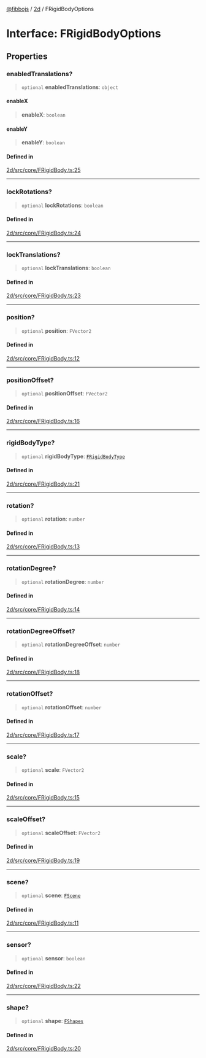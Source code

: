 [@fibbojs](/api/index) / [2d](/api/2d) / FRigidBodyOptions

# Interface: FRigidBodyOptions

## Properties

### enabledTranslations?

> `optional` **enabledTranslations**: `object`

#### enableX

> **enableX**: `boolean`

#### enableY

> **enableY**: `boolean`

#### Defined in

[2d/src/core/FRigidBody.ts:25](https://github.com/fibbojs/fibbo/blob/65626b456ab47d7e61b23a8dd1be9f399238b0f1/packages/2d/src/core/FRigidBody.ts#L25)

***

### lockRotations?

> `optional` **lockRotations**: `boolean`

#### Defined in

[2d/src/core/FRigidBody.ts:24](https://github.com/fibbojs/fibbo/blob/65626b456ab47d7e61b23a8dd1be9f399238b0f1/packages/2d/src/core/FRigidBody.ts#L24)

***

### lockTranslations?

> `optional` **lockTranslations**: `boolean`

#### Defined in

[2d/src/core/FRigidBody.ts:23](https://github.com/fibbojs/fibbo/blob/65626b456ab47d7e61b23a8dd1be9f399238b0f1/packages/2d/src/core/FRigidBody.ts#L23)

***

### position?

> `optional` **position**: `FVector2`

#### Defined in

[2d/src/core/FRigidBody.ts:12](https://github.com/fibbojs/fibbo/blob/65626b456ab47d7e61b23a8dd1be9f399238b0f1/packages/2d/src/core/FRigidBody.ts#L12)

***

### positionOffset?

> `optional` **positionOffset**: `FVector2`

#### Defined in

[2d/src/core/FRigidBody.ts:16](https://github.com/fibbojs/fibbo/blob/65626b456ab47d7e61b23a8dd1be9f399238b0f1/packages/2d/src/core/FRigidBody.ts#L16)

***

### rigidBodyType?

> `optional` **rigidBodyType**: [`FRigidBodyType`](../enumerations/FRigidBodyType.md)

#### Defined in

[2d/src/core/FRigidBody.ts:21](https://github.com/fibbojs/fibbo/blob/65626b456ab47d7e61b23a8dd1be9f399238b0f1/packages/2d/src/core/FRigidBody.ts#L21)

***

### rotation?

> `optional` **rotation**: `number`

#### Defined in

[2d/src/core/FRigidBody.ts:13](https://github.com/fibbojs/fibbo/blob/65626b456ab47d7e61b23a8dd1be9f399238b0f1/packages/2d/src/core/FRigidBody.ts#L13)

***

### rotationDegree?

> `optional` **rotationDegree**: `number`

#### Defined in

[2d/src/core/FRigidBody.ts:14](https://github.com/fibbojs/fibbo/blob/65626b456ab47d7e61b23a8dd1be9f399238b0f1/packages/2d/src/core/FRigidBody.ts#L14)

***

### rotationDegreeOffset?

> `optional` **rotationDegreeOffset**: `number`

#### Defined in

[2d/src/core/FRigidBody.ts:18](https://github.com/fibbojs/fibbo/blob/65626b456ab47d7e61b23a8dd1be9f399238b0f1/packages/2d/src/core/FRigidBody.ts#L18)

***

### rotationOffset?

> `optional` **rotationOffset**: `number`

#### Defined in

[2d/src/core/FRigidBody.ts:17](https://github.com/fibbojs/fibbo/blob/65626b456ab47d7e61b23a8dd1be9f399238b0f1/packages/2d/src/core/FRigidBody.ts#L17)

***

### scale?

> `optional` **scale**: `FVector2`

#### Defined in

[2d/src/core/FRigidBody.ts:15](https://github.com/fibbojs/fibbo/blob/65626b456ab47d7e61b23a8dd1be9f399238b0f1/packages/2d/src/core/FRigidBody.ts#L15)

***

### scaleOffset?

> `optional` **scaleOffset**: `FVector2`

#### Defined in

[2d/src/core/FRigidBody.ts:19](https://github.com/fibbojs/fibbo/blob/65626b456ab47d7e61b23a8dd1be9f399238b0f1/packages/2d/src/core/FRigidBody.ts#L19)

***

### scene?

> `optional` **scene**: [`FScene`](../classes/FScene.md)

#### Defined in

[2d/src/core/FRigidBody.ts:11](https://github.com/fibbojs/fibbo/blob/65626b456ab47d7e61b23a8dd1be9f399238b0f1/packages/2d/src/core/FRigidBody.ts#L11)

***

### sensor?

> `optional` **sensor**: `boolean`

#### Defined in

[2d/src/core/FRigidBody.ts:22](https://github.com/fibbojs/fibbo/blob/65626b456ab47d7e61b23a8dd1be9f399238b0f1/packages/2d/src/core/FRigidBody.ts#L22)

***

### shape?

> `optional` **shape**: [`FShapes`](../enumerations/FShapes.md)

#### Defined in

[2d/src/core/FRigidBody.ts:20](https://github.com/fibbojs/fibbo/blob/65626b456ab47d7e61b23a8dd1be9f399238b0f1/packages/2d/src/core/FRigidBody.ts#L20)
